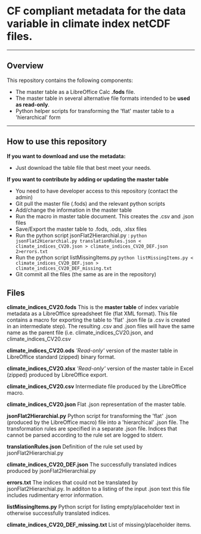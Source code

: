 # CF compliant metadata for the data variable in climate index netCDF files. #

---------------

## Overview ##

This repository contains the following components:

* The master table as a LibreOffice Calc **.fods** file.
* The master table in several alternative file formats intended to be **used as read-only**.
* Python helper scripts for transforming the 'flat' master table to a 'hierarchical' form

---------------

## How to use this repository ##

**If you want to download and use the metadata:**

* Just download the table file that best meet your needs.

**If you want to contribute by adding or updating the master table**

* You need to have developer access to this repository (contact the admin)
* Git pull the master file (.fods) and the relevant python scripts
* Add/change the information in the master table
* Run the macro in master table document. This creates the .csv and .json files
* Save/Export the master table to .fods, .ods, .xlsx files
* Run the python script jsonFlat2Hierarchial.py :
```python jsonFlat2Hierarchial.py translationRules.json < climate_indices_CV20.json > climate_indices_CV20_DEF.json 2>errors.txt```
* Run the python script listMissingItems.py
```python listMissingItems.py < climate_indices_CV20_DEF.json > climate_indices_CV20_DEF_missing.txt```
* Git commit all the files (the same as are in the repository)


## Files ##

**climate_indices_CV20.fods** This is the **master table** of index variable metadata as a LibreOffice spreadsheet file (flat XML format). This file contains a macro for exporting the table to 'flat' .json file (a .csv is created in an intermediate step). The resulting .csv and .json files will have the same name as the parent file (i.e. climate_indices_CV20.json, and climate_indices_CV20.csv


**climate_indices_CV20.ods** *'Read-only'* version of the master table in LibreOffice standard (zipped) binary format.

**climate_indices_CV20.xlsx** *'Read-only'* version of the master table in Excel (zipped) produced by LibreOffice export. 

**climate_indices_CV20.csv** Intermediate file produced by the LibreOffice macro.

**climate_indices_CV20.json** Flat .json representation of the master table. 

**jsonFlat2Hierarchial.py** Python script for transforming the 'flat' .json (produced by the LibreOffice macro) file into a 'hierarchical' .json file. The transformation rules are specified in a separate .json file. Indices that cannot be parsed according to the rule set are logged to stderr.  

**translationRules.json** Definition of the rule set used by jsonFlat2Hierarchial.py

**climate_indices_CV20_DEF.json** The successfully translated indices produced by jsonFlat2Hierarchial.py

**errors.txt** The indices that could not be translated by jsonFlat2Hierarchial.py. In additon to a listing of the input .json text this file includes rudimentary error information.

**listMissingItems.py** Python script for listing empty/placeholder text in otherwise successfully translated indices. 

**climate_indices_CV20_DEF_missing.txt** List of missing/placeholder items.